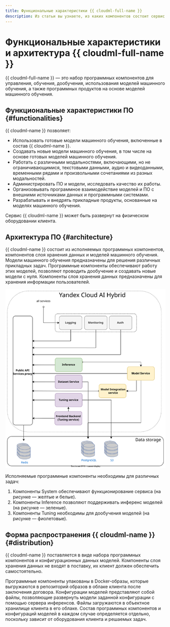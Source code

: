 ```yaml
---
title: Функциональные характеристики {{ cloudml-full-name }}
description: Из статьи вы узнаете, из каких компонентов состоит сервис {{ cloudml-full-name }}.
---
```


# Функциональные характеристики и архитектура {{ cloudml-full-name }}


{{ cloudml-full-name }} — это набор программных компонентов для управления, обучения, дообучения, использования моделей машинного обучения, а также программных продуктов на основе моделей машинного обучения.

## Функциональные характеристики ПО {#functionalities}

{{ cloudml-name }} позволяет:

* Использовать готовые модели машинного обучения, включенные в состав {{ cloudml-name }}.
* Создавать новые модели машинного обучения, в том числе на основе готовых моделей машинного обучения.
* Работать с различными модальностями, включающими, но не ограничивающимися, текстовыми данными, аудио и видеоданными, временными рядами и произвольными сочетаниями из разных модальностей.
* Администрировать ПО и модели, исследовать качество их работы.
* Организовывать программное взаимодействие моделей и ПО с внешними источниками данных и программными системами.
* Разрабатывать и внедрять прикладные продукты, основанные на моделях машинного обучения.

Сервис {{ cloudml-name }} может быть развернут на физическом оборудовании клиента.

## Архитектура ПО {#architecture}

{{ cloudml-name }} состоит из исполняемых программных компонентов, компонентов слоя хранения данных и моделей машинного обучения. Модели машинного обучения предназначены для решения различных прикладных задач. Программные компоненты обеспечивают работу этих моделей, позволяют проводить дообучение и создавать новые модели с нуля. Компоненты слоя хранения данных предназначены для хранения информации пользователей.

![architecture](../_assets/cloudai-hybrid/architecture.svg)

Исполняемые программные компоненты необходимы для различных задач:

1. Компоненты System обеспечивают функционирование сервиса (на рисунке — желтые и белые).
1. Компоненты Inference позволяют поддерживать инференс моделей (на рисунке — зеленые).
1. Компоненты Tuning необходимы для дообучения моделей (на рисунке — фиолетовые).


## Форма распространения {{ cloudml-name }} {#distribution}

{{ cloudml-name }} поставляется в виде набора программных компонентов и конфигурационных данных моделей. Компоненты слоя хранения данных не входят в поставку, их клиент должен обеспечить самостоятельно. 

Программные компоненты упакованы в Docker-образы, которые выгружаются в репозиторий образов в облаке клиента после заключения договора. Конфигурации моделей представляют собой файлы, позволяющие развернуть модели заданной конфигурации с помощью сервера инференсов. Файлы загружаются в объектное хранилище клиента в его облаке. Состав программных компонентов и конфигураций моделей в каждом случае определяется отдельно, поскольку зависит от оборудования клиента и решаемых задач.

